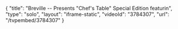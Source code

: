 {
    "title": "Breville -- Presents \"Chef's Table\" Special Edition featurin",
    "type": "solo",
    "layout": "iframe-static",
    "videoId": "3784307",
    "url": "\/tvpembed\/3784307"
}